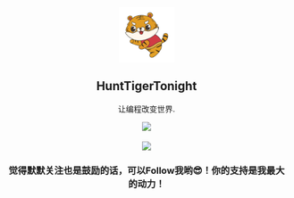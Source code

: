 







<p align="center">
 <img width="100px" src="https://raw.githubusercontent.com/zhanghaifei1997/zhanghaifei1997/main/images/hont1.png" align="center" alt="GitHub Readme Stats" />
 <h2 align="center">HuntTigerTonight</h2>
  <p align="center">让编程改变世界.</p>
</p>

<p align="center">
 <a href="https://github.com/zhanghaifei1997">
  <img src="https://github-readme-stats.vercel.app/api?username=zhanghaifei1997&show_icons=true&theme=radical"/>
 </a>
</p>
<p align="center">
 <a href="https://github.com/zhanghaifei1997" align="center">
<img  align="center"  src="https://github-readme-stats.vercel.app/api/top-langs/?username=zhanghaifei1997"/>
 
 </a>

</p>




<p>
 <h3 align="center">觉得默默关注也是鼓励的话，可以Follow我哟😎！你的支持是我最大的动力！</h3>
</p>

<p>
    <br />
    <br />
    <br />
    <br />
    <br />
    <br />
    <br />
    <br />
    <br />
    <br />
</p>

<!--
 [![Top Langs](https://github-readme-stats.vercel.app/api/top-langs/?username=zhanghaifei1997)](https://github.com/zhanghaifei1997/github-readme-stats)
### Hi there 👋
**zhanghaifei1997/zhanghaifei1997** is a ✨ _special_ ✨ repository because its `README.md` (this file) appears on your GitHub profile.

Here are some ideas to get you started:

- 🔭 I’m currently working on ...
- 🌱 I’m currently learning ...
- 👯 I’m looking to collaborate on ...
- 🤔 I’m looking for help with ...
- 💬 Ask me about ...
- 📫 How to reach me: ...
- 😄 Pronouns: ...
- ⚡ Fun fact: ...
-->
